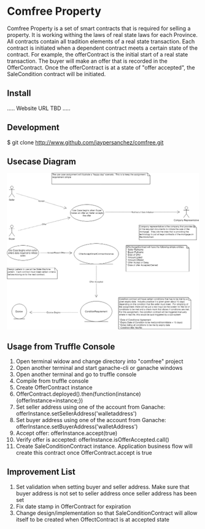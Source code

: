# Comfree Property

Comfree Property is a set of smart contracts that is required for selling a property.  It is working withing the laws of 
real state laws for each Province.  All contracts contain all tradition elements of a real state transaction.  Each contract is initiated when a dependent contract meets a certain state of the contract.  For example, the offerContract is the initial start of a real state transaction.  The buyer will make an offer that is recorded in the OfferContract.  Once the offerContract is at a state of "offer accepted", the SaleCondition contract will be initiated.

## Install
.....
Website URL TBD
.....

## Development 
$ git clone http://www.github.com/jaypersanchez/comfree.git

## Usecase Diagram

<img src="./ConsensysBootcampFinalProject.png" width="500">

## Usage from Truffle Console
1. Open terminal widow and change directory into "comfree" project
2. Open another terminal and start ganache-cli or ganache windows
3. Open another terminal and go to truffle console
4. Compile from truffle console
5. Create OfferContract instance
6. OfferContract.deployed().then(function(instance){offerInstance=instance;})
7. Set seller address using one of the account from Ganache: offerInstance.setSellerAddress('walletaddress')
8. Set buyer address using one of the account from Ganache: offerInstance.setBuyerAddress('walletAddress')
9. Accept offer: offerInstance.accept(true)
10. Verify offer is accepted: offerInstance.isOfferAccepted.call()
11. Create SaleConditionContract instance.  Application business flow will create this contract
once OfferContract.accept is true

## Improvement List
1. Set validation when setting buyer and seller address.  Make sure that buyer address is not set to seller address once seller address has been set
2. Fix date stamp in OfferContract for expiration
3. Change design/implementation so that SaleConditionContract will allow itself to be created
when OffectContract is at accepted state
